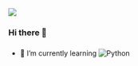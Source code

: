 <!-- 
github 블로그는 html 또는 markdown 언어로 작성할 수 있다. 하나의 언어로만 써도 되고, 둘 다 함께 써도 된다.
지금 학교에서 프론트엔드 강의를 통해 html, css를 배우고 있으니 나는 html로 적을 것이다. -->
<img src="https://capsule-render.vercel.app/api?type=wave&color=auto&height=300&section=header&text=capsule%20eunnyoung&fontSize=90" />



### Hi there 👋

### 
- 🌱 I’m currently learning ![Python](https://img.shields.io/badge/python-3670A0?style=for-the-badge&logo=python&logoColor=ffdd54)







<!--
**eunnyoung/eunnyoung** is a ✨ _special_ ✨ repository because its `README.md` (this file) appears on your GitHub profile.

Here are some ideas to get you started:

- 🔭 I’m currently working on ...
- 🌱 I’m currently learning 
- 👯 I’m looking to collaborate on ...
- 🤔 I’m looking for help with ...
- 💬 Ask me about ...
- 📫 How to reach me: ...
- 😄 Pronouns: ...
- ⚡ Fun fact: ...
-->
